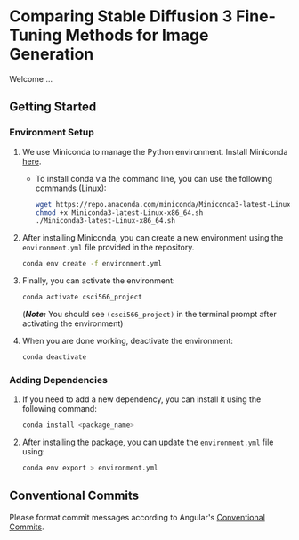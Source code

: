 # Comparing Stable Diffusion 3 Fine-Tuning Methods for Image Generation

Welcome ...

## Getting Started

### Environment Setup

1. We use Miniconda to manage the Python environment. Install Miniconda [here](https://docs.conda.io/en/latest/miniconda.html).
   - To install conda via the command line, you can use the following commands (Linux):
     ```bash
     wget https://repo.anaconda.com/miniconda/Miniconda3-latest-Linux-x86_64.sh
     chmod +x Miniconda3-latest-Linux-x86_64.sh
     ./Miniconda3-latest-Linux-x86_64.sh
     ```
2. After installing Miniconda, you can create a new environment using the `environment.yml` file provided in the repository.

   ```bash
   conda env create -f environment.yml
   ```

3. Finally, you can activate the environment:

   ```bash
   conda activate csci566_project
   ```

   (**_Note:_** You should see `(csci566_project)` in the terminal prompt after activating the environment)

4. When you are done working, deactivate the environment:
   ```bash
   conda deactivate
   ```

### Adding Dependencies

1. If you need to add a new dependency, you can install it using the following command:

   ```bash
   conda install <package_name>
   ```

2. After installing the package, you can update the `environment.yml` file using:
   ```bash
   conda env export > environment.yml
   ```

## Conventional Commits

Please format commit messages according to Angular's [Conventional Commits](https://github.com/angular/angular/blob/22b96b9/CONTRIBUTING.md#-commit-message-guidelines).
